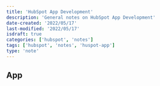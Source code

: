 ```yaml
---
title: 'HubSpot App Development'
description: 'General notes on HubSpot App Development'
date-created: '2022/05/17'
last-modified: '2022/05/17'
isdraft: true
categories: ['hubspot', 'notes']
tags: ['hubspot', 'notes', 'huspot-app']
type: 'note'
---
```


## App
